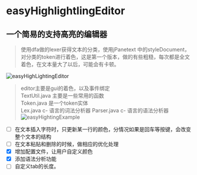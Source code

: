 # easyHighlightlingEditor
## 一个简易的支持高亮的编辑器
> 使用dfa做的lexer获得文本的分类，使用jPanetext 中的styleDocument，对分类的token进行着色，这是第一个版本，做的有些粗糙，每次都是全文着色，在文本量大了以后，可能会有卡顿。

![easyHighLightingEditor](http://ouck2t8ui.bkt.clouddn.com/easyHighLightingEditor_project.png)
>editor主要是gui的着色，以及事件绑定  
>TextUtil.java 主要是一些常用的函数  
>Token.java 是一个token实体  
>Lex.java c- 语言的词法分析器
>Parser.java c- 语言的语法分析器
![easyHightingExample](http://ouck2t8ui.bkt.clouddn.com/highLightingExample.gif)
- [ ] 在文本插入字符时，只更新某一行的颜色，分情况如果是回车等按键，会改变整个文本的结构
- [ ] 在文本粘贴和删除的时候，做相应的优化处理
- [x] 增加配置文件，让用户自定义颜色
- [x] 添加语法分析功能
- [ ] 自定义tab的长度。
